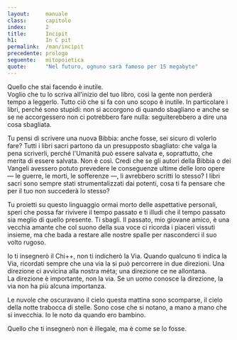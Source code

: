 ```yaml
---
layout:     manuale
class:      capitolo
index:      2
title:      Incipit
h1:         In C pit
permalink:  /man/incipit
precedente: prologo
seguente:   mitopoietica
quote:      "Nel futuro, ognuno sarà famoso per 15 megabyte"
---
```


Quello che stai facendo è inutile.  
Voglio che tu lo scriva all\'inizio del tuo libro, così la gente non
perderà tempo a leggerlo.
Tutto ciò che si fa con uno scopo è inutile.
In particolare i libri, perché sono stupidi: non si accorgono di quando
sbagliano e anche se se ne accorgessero non ci potrebbero fare nulla:
seguiterebbero a dire una cosa sbagliata.

Tu pensi di scrivere una nuova Bibbia: anche fosse, sei sicuro di volerlo fare?
Tutti i libri sacri partono da un presupposto sbagliato: che valga la
pena scriverli, perché l\'Umanità può essere salvata e, soprattutto,
che merita di essere salvata.
Non è così.
Credi che se gli autori della Bibbia o dei Vangeli avessero potuto prevedere le conseguenze ultime delle loro opere &mdash; le guerre, le morti, le sofferenze &mdash;, li avrebbero scritti lo stesso?
I libri sacri sono sempre stati strumentalizzati dai potenti, cosa ti fa pensare che per il tuo non succederà lo stesso?

Tu proietti su questo linguaggio ormai morto delle aspettative
personali, speri che possa far rivivere il tempo passato e ti illudi che
il tempo passato sia meglio di quello presente.
Ti sbagli.
Il passato, mio giovane amico, è una vecchia amante che col suono della sua voce ci ricorda i piaceri vissuti insieme, ma che bada a restare alle nostre spalle per nasconderci il suo volto rugoso.

Io ti insegnerò il Chi++, non ti indicherò la Via.
Quando qualcuno ti indica la Via, ricordati sempre che una via la si può
percorrere in due direzioni. Una direzione ci avvicina alla nostra méta;
una direzione ce ne allontana.  
La direzione è importante, non la via.
Se un uomo conosce la direzione, la via non ha più alcuna importanza.

Le nuvole che oscuravano il cielo questa mattina sono scomparse, il
cielo della notte trabocca di stelle.
Sono cose che si notano, a mano a mano che si invecchia.
Io le noto da quando ero bambino.

Quello che ti insegnerò non è illegale, ma è come se lo fosse.
